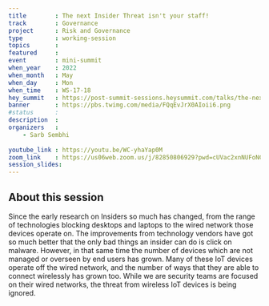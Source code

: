 ```yaml
---
title        : The next Insider Threat isn't your staff!
track        : Governance
project      : Risk and Governance
type         : working-session
topics       : 
featured     :
event        : mini-summit
when_year    : 2022
when_month   : May
when_day     : Mon
when_time    : WS-17-18
hey_summit   : https://post-summit-sessions.heysummit.com/talks/the-next-insider-threat-isnt-your-staff/
banner       : https://pbs.twimg.com/media/FQqEvJrX0AIoii6.png
#status      : 
description  :
organizers   :
    - Sarb Sembhi
   
youtube_link : https://youtu.be/WC-yhaYap0M
zoom_link    : https://us06web.zoom.us/j/82850806929?pwd=cUVac2xnNUFoNC9DZ0xCWFBuMVRUUT09
session_slides:
---
```




## About this session
Since the early research on Insiders so much has changed, from the range of technologies blocking desktops and laptops to the wired network those devices operate on. The improvements from technology vendors have got so much better that the only bad things an insider can do is click on malware.
However, in that same time the number of devices which are not managed or overseen by end users has grown. Many of these IoT devices operate off the wired network, and the number of ways that they are able to connect wirelessly has grown too.
While we are security teams are focused on their wired networks, the threat from wireless IoT devices is being ignored.  
